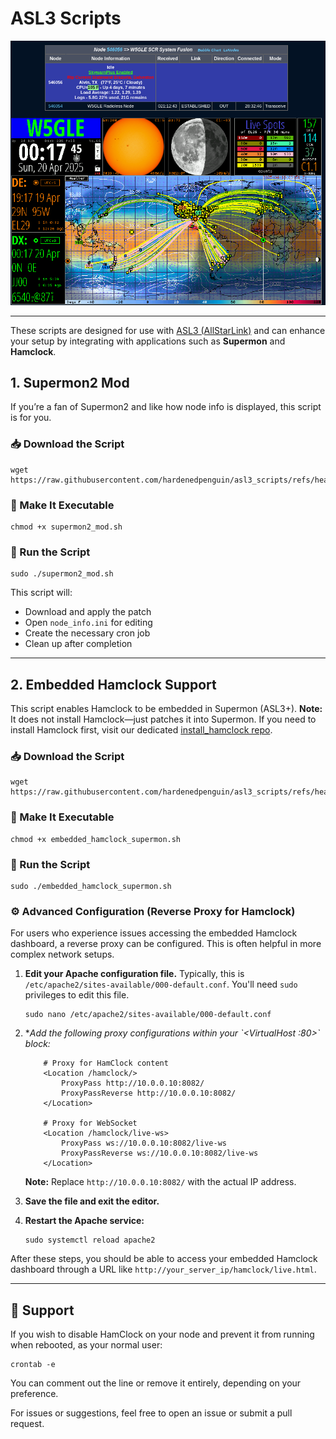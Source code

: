 # ASL3 Scripts

![Supermon2 with Embedded Hamclock](https://github.com/hardenedpenguin/asl3_scripts/blob/main/supermon2_mod%2Bhamclock.png)

---
These scripts are designed for use with [ASL3 (AllStarLink)](https://www.allstarlink.org/) and can enhance your setup by integrating with applications such as **Supermon** and **Hamclock**.

## 1. Supermon2 Mod

If you’re a fan of Supermon2 and like how node info is displayed, this script is for you.

### 📥 Download the Script
```
wget https://raw.githubusercontent.com/hardenedpenguin/asl3_scripts/refs/heads/main/supermon2_mod.sh
```

### 🔧 Make It Executable
```
chmod +x supermon2_mod.sh
```

### 🚀 Run the Script
```
sudo ./supermon2_mod.sh
```

This script will:
- Download and apply the patch
- Open `node_info.ini` for editing
- Create the necessary cron job
- Clean up after completion

---

## 2. Embedded Hamclock Support

This script enables Hamclock to be embedded in Supermon (ASL3+). **Note:** It does not install Hamclock—just patches it into Supermon. If you need to install Hamclock first, visit our dedicated [install_hamclock repo](https://github.com/hardenedpenguin/install_hamclock).

### 📥 Download the Script
```
wget https://raw.githubusercontent.com/hardenedpenguin/asl3_scripts/refs/heads/main/embedded_hamclock_supermon.sh
```

### 🔧 Make It Executable
```
chmod +x embedded_hamclock_supermon.sh
```

### 🚀 Run the Script
```
sudo ./embedded_hamclock_supermon.sh
```

### ⚙️ Advanced Configuration (Reverse Proxy for Hamclock)

For users who experience issues accessing the embedded Hamclock dashboard, a reverse proxy can be configured. This is often helpful in more complex network setups.

1.  **Edit your Apache configuration file.** Typically, this is `/etc/apache2/sites-available/000-default.conf`. You'll need `sudo` privileges to edit this file.

    ```
    sudo nano /etc/apache2/sites-available/000-default.conf
    ```

2.  **Add the following proxy configurations within your \`<VirtualHost *:80>\` block:**

    ```
        # Proxy for HamClock content
        <Location /hamclock/>
            ProxyPass http://10.0.0.10:8082/
            ProxyPassReverse http://10.0.0.10:8082/
        </Location>

        # Proxy for WebSocket
        <Location /hamclock/live-ws>
            ProxyPass ws://10.0.0.10:8082/live-ws
            ProxyPassReverse ws://10.0.0.10:8082/live-ws
        </Location>
    ```

    **Note:** Replace `http://10.0.0.10:8082/` with the actual IP address.

3.  **Save the file and exit the editor.**

4.  **Restart the Apache service:**

    ```
    sudo systemctl reload apache2
    ```

After these steps, you should be able to access your embedded Hamclock dashboard through a URL like `http://your_server_ip/hamclock/live.html`.

---

## 💬 Support

If you wish to disable HamClock on your node and prevent it from running when rebooted, as your normal user:
```
crontab -e
```
You can comment out the line or remove it entirely, depending on your preference.

For issues or suggestions, feel free to open an issue or submit a pull request.
